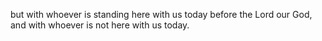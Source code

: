 but with whoever is standing here with us today before the Lord our God, and with whoever is not here with us today.
